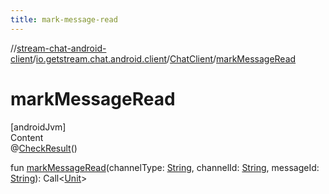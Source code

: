 ```yaml
---
title: mark-message-read
---
```

//[stream-chat-android-client](../../../index.md)/[io.getstream.chat.android.client](../index.md)/[ChatClient](index.md)/[markMessageRead](markMessageRead.md)



# markMessageRead  
[androidJvm]  
Content  
@[CheckResult](https://developer.android.com/reference/kotlin/androidx/annotation/CheckResult.html)()  
  
fun [markMessageRead](markMessageRead.md)(channelType: [String](https://kotlinlang.org/api/latest/jvm/stdlib/kotlin/-string/index.html), channelId: [String](https://kotlinlang.org/api/latest/jvm/stdlib/kotlin/-string/index.html), messageId: [String](https://kotlinlang.org/api/latest/jvm/stdlib/kotlin/-string/index.html)): Call&lt;[Unit](https://kotlinlang.org/api/latest/jvm/stdlib/kotlin/-unit/index.html)&gt;  



